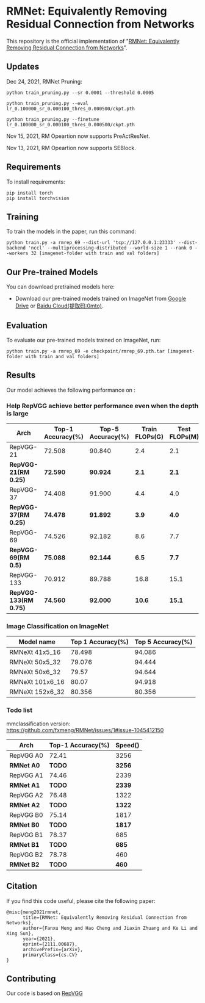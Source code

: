 # RMNet: Equivalently Removing Residual Connection from Networks

This repository is the official implementation of "[RMNet: Equivalently Removing Residual Connection from Networks](https://arxiv.org/abs/2111.00687)". 

## Updates

Dec 24, 2021, RMNet Pruning:

`python train_pruning.py --sr 0.0001 --threshold 0.0005`

`python train_pruning.py --eval lr_0.100000_sr_0.000100_thres_0.000500/ckpt.pth`

`python train_pruning.py --finetune lr_0.100000_sr_0.000100_thres_0.000500/ckpt.pth`

Nov 15, 2021, RM Opeartion now supports PreActResNet.

Nov 13, 2021, RM Opeartion now supports SEBlock.


## Requirements

To install requirements:

```setup
pip install torch
pip install torchvision
```

## Training

To train the models in the paper, run this command:

```train
python train.py -a rmrep_69 --dist-url 'tcp://127.0.0.1:23333' --dist-backend 'nccl' --multiprocessing-distributed --world-size 1 --rank 0 --workers 32 [imagenet-folder with train and val folders]
```

## Our Pre-trained Models

You can download pretrained models here:

- Download our pre-trained models trained on ImageNet from [Google Drive](https://drive.google.com/drive/folders/1Mu3fXmZPm2EB9Bv17e41H3EfBOLlJYcw?usp=sharing) or [Baidu Cloud(提取码:0mto)](https://pan.baidu.com/s/1FB7wyU52i_-EK4DnwRxfbQ). 

## Evaluation

To evaluate our pre-trained models trained on ImageNet, run:

```eval
python train.py -a rmrep_69 -e checkpoint/rmrep_69.pth.tar [imagenet-folder with train and val folders]
```

## Results

Our model achieves the following performance on :

### Help RepVGG achieve better performance even when the depth is large
| Arch                    | Top-1 Accuracy(%) | Top-5 Accuracy(%) | Train FLOPs(G) | Test FLOPs(M) |
| ----------------------- | ----------------- | ----------------- | ----------- | ---------- |
| RepVGG-21               | 72.508            | 90.840            | 2.4         | 2.1        |
| **RepVGG-21(RM 0.25)**  | **72.590**        | **90.924**        | **2.1**     | **2.1**    |
| RepVGG-37               | 74.408            | 91.900            | 4.4         | 4.0        |
| **RepVGG-37(RM 0.25)**  | **74.478**        | **91.892**        | **3.9**     | **4.0**    |
| RepVGG-69               | 74.526            | 92.182            | 8.6         | 7.7        |
| **RepVGG-69(RM 0.5)**   | **75.088**        | **92.144**        | **6.5**     | **7.7**    |
| RepVGG-133              | 70.912            | 89.788            | 16.8        | 15.1       |
| **RepVGG-133(RM 0.75)** | **74.560**        | **92.000**        | **10.6**    | **15.1**   |


### Image Classification on ImageNet
| Model name         | Top 1 Accuracy(%)  | Top 5 Accuracy(%) |
| ------------------ |---------------- | -------------- |
| RMNeXt 41x5\_16  |     78.498   |      94.086 |
| RMNeXt 50x5\_32  |     79.076   |      94.444 |
| RMNeXt 50x6\_32  |     79.57    |      94.644 |
| RMNeXt 101x6\_16 |     80.07    |      94.918 |
| RMNeXt 152x6\_32 |     80.356   |      80.356 |

### Todo list
mmclassification version: https://github.com/fxmeng/RMNet/issues/1#issue-1045412150

| Arch         | Top-1 Accuracy(%) | Speed()  |
| ------------ | ----------------- | -------- |
| RepVGG A0    | 72.41             | 3256     |
| **RMNet A0** | **TODO**          | **3256** |
| RepVGG A1    | 74.46             | 2339     |
| **RMNet A1** | **TODO**          | **2339** |
| RepVGG A2    | 76.48             | 1322     |
| **RMNet A2** | **TODO**          | **1322** |
| RepVGG B0    | 75.14             | 1817     |
| **RMNet B0** | **TODO**          | **1817** |
| RepVGG B1    | 78.37             | 685      |
| **RMNet B1** | **TODO**          | **685**  |
| RepVGG B2    | 78.78             | 460      |
| **RMNet B2** | **TODO**          | **460**  |





## Citation

If you find this code useful, please cite the following paper:

```
@misc{meng2021rmnet,
      title={RMNet: Equivalently Removing Residual Connection from Networks}, 
      author={Fanxu Meng and Hao Cheng and Jiaxin Zhuang and Ke Li and Xing Sun},
      year={2021},
      eprint={2111.00687},
      archivePrefix={arXiv},
      primaryClass={cs.CV}
}
```

## Contributing

Our code is based on [RepVGG](https://github.com/DingXiaoH/RepVGG)
